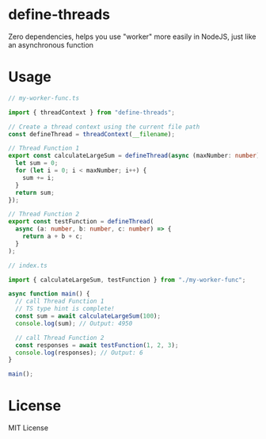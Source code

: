 # define-threads

Zero dependencies, helps you use "worker" more easily in NodeJS, just like an asynchronous function

# Usage

```ts
// my-worker-func.ts

import { threadContext } from "define-threads";

// Create a thread context using the current file path
const defineThread = threadContext(__filename);

// Thread Function 1
export const calculateLargeSum = defineThread(async (maxNumber: number) => {
  let sum = 0;
  for (let i = 0; i < maxNumber; i++) {
    sum += i;
  }
  return sum;
});

// Thread Function 2
export const testFunction = defineThread(
  async (a: number, b: number, c: number) => {
    return a + b + c;
  }
);
```

```ts
// index.ts

import { calculateLargeSum, testFunction } from "./my-worker-func";

async function main() {
  // call Thread Function 1
  // TS type hint is complete!
  const sum = await calculateLargeSum(100);
  console.log(sum); // Output: 4950

  // call Thread Function 2
  const responses = await testFunction(1, 2, 3);
  console.log(responses); // Output: 6
}

main();
```

# License

MIT License
